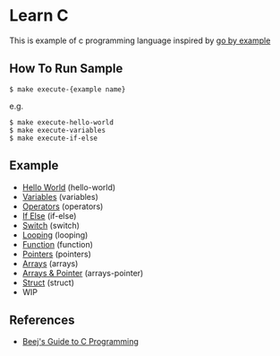 # Learn C

This is example of c programming language inspired by [go by example](https://gobyexample.com)

## How To Run Sample

```
$ make execute-{example name}
```

e.g.

```
$ make execute-hello-world
$ make execute-variables
$ make execute-if-else
```

## Example

- [Hello World](examples/hello-world/hello-world.c) (hello-world)
- [Variables](examples/variables/variables.c) (variables)
- [Operators](examples/operators/operators.c) (operators)
- [If Else](examples/if-else/if-else.c) (if-else)
- [Switch](examples/switch/switch.c) (switch)
- [Looping](examples/looping/looping.c) (looping)
- [Function](examples/function/function.c) (function)
- [Pointers](examples/pointers/pointers.c) (pointers)
- [Arrays](examples/arrays/arrays.c) (arrays)
- [Arrays & Pointer](examples/arrays/arrays_pointer.c) (arrays-pointer)
- [Struct](examples/struct/struct.c) (struct)
- WIP

## References

- [Beej's Guide to C Programming](https://beej.us/guide/bgc/html/split/index.html)
